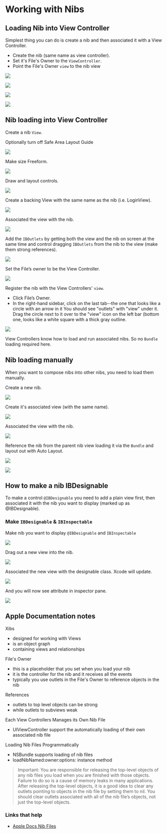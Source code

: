 # Working with Nibs

## Loading Nib into View Controller

Simplest thing you can do is create a nib and then associated it with a View Controller.

- Create the nib (same name as view controller).
- Set it's File's Owner to the `ViewController`.
- Point the File's Owner `view` to the nib view

![](images/a.png)

![](images/b.png)

![](images/c.png)

![](images/d.png)

## Nib loading into View Controller

Create a nib `View`.

Optionally turn off Safe Area Layout Guide

![](images/1.png)

Make size Freeform.

![](images/2.png)

Draw and layout controls.

![](images/3.png)

Create a backing View with the same name as the nib (i.e. LoginView).

![](images/3a.png)

Associated the view with the nib.

![](images/4.png)

Add the `IBOutlets` by getting both the view and the nib on screen at the same time and control dragging `IBOutlets` from the nib to the view (make them strong references).

![](images/5.png)

Set the File’s owner to be the View Controller.

![](images/5a.png)

Register the nib with the View Controllers' `view`.

- Click File’s Owner. 
- In the right-hand sidebar, click on the last tab--the one that looks like a circle with an arrow in it
You should see "outlets" with "view" under it. Drag the circle next to it over to the "view" icon on the left bar (bottom one, looks like a white square with a thick gray outline.

![](images/6.png)

View Controllers know how to load and run associated nibs. So no `Bundle` loading required here.

## Nib loading manually

When you want to compose nibs into other nibs, you need to load them manually.

Create a new nib.

![](images/8.png)

Create it's associated view (with the same name).

![](images/9.png)

Associated the view with the nib.

![](images/10.png)

Reference the nib from the parent nib view loading it via the `Bundle` and layout out with Auto Layout.

![](images/11.png)

![](images/11a.png)

## How to make a nib IBDesignable

To make a control `@IBDesignable` you need to add a plain view first, then associated it with the nib you want to display (marked up as @IBDesignable).

### Make `IBDesignable` & `IBInspectable`

Make nib you want to display `@IBDesignable` and `IBInspectable`

![](images/13a.png)

Drag out a new view into the nib.

![](images/14a.png)

Associated the new view with the designable class. Xcode will update.

![](images/15c.png)

And you will now see attribute in inspector pane.

![](images/16.png)

## Apple Documentation notes

Xibs

- designed for working with Views
- is an object graph 
- containing views and relationships

File's Owner

- this is a placeholder that you set when you load your nib
- it is the controller for the nib and it receives all the events
- typically you use outlets in the File's Owner to reference objects in the nib

References

- outlets to top level objects can be strong
- while outlets to subviews weak

Each View Controllers Manages its Own Nib File

- UIViewController support the automatically loading of their own associated nib file

Loading Nib Files Programmatically

- NSBundle supports loading of nib files
- loadNibNamed:owner:options: instance method

> Important: You are responsible for releasing the top-level objects of any nib files you load when you are finished with those objects. Failure to do so is a cause of memory leaks in many applications. After releasing the top-level objects, it is a good idea to clear any outlets pointing to objects in the nib file by setting them to nil. You should clear outlets associated with all of the nib file’s objects, not just the top-level objects.

### Links that help
* [Apple Docs Nib Files](https://developer.apple.com/library/archive/documentation/Cocoa/Conceptual/LoadingResources/CocoaNibs/CocoaNibs.html)
